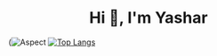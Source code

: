 <h1 align="center">Hi 👋, I'm Yashar</h1>


(![Aspect](https://github-readme-stats.vercel.app/api?username=theaspectdev&show_icons=true&theme=shadow_red)
[![Top Langs](https://github-readme-stats.vercel.app/api/top-langs/?username=theaspectdev&layout=donut-vertical)](https://github.com/theaspectdev/github-readme-stats)
